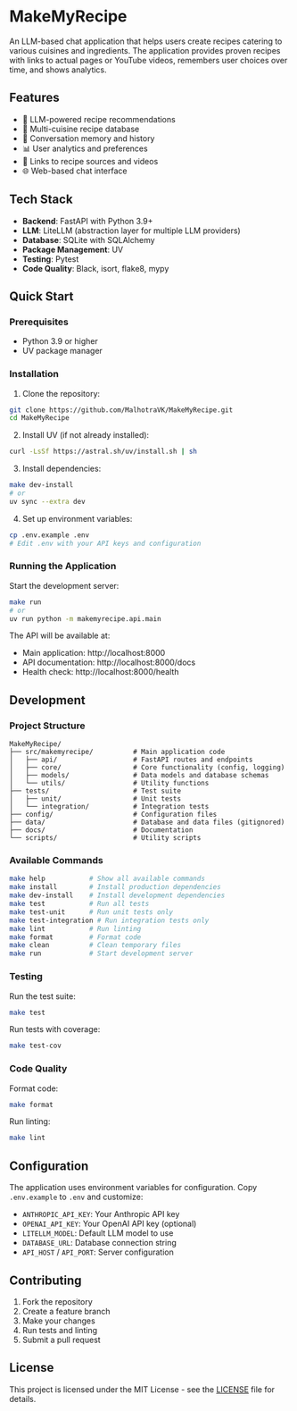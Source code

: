 # MakeMyRecipe

An LLM-based chat application that helps users create recipes catering to various cuisines and ingredients. The application provides proven recipes with links to actual pages or YouTube videos, remembers user choices over time, and shows analytics.

## Features

- 🤖 LLM-powered recipe recommendations
- 🍳 Multi-cuisine recipe database
- 💾 Conversation memory and history
- 📊 User analytics and preferences
- 🔗 Links to recipe sources and videos
- 🌐 Web-based chat interface

## Tech Stack

- **Backend**: FastAPI with Python 3.9+
- **LLM**: LiteLLM (abstraction layer for multiple LLM providers)
- **Database**: SQLite with SQLAlchemy
- **Package Management**: UV
- **Testing**: Pytest
- **Code Quality**: Black, isort, flake8, mypy

## Quick Start

### Prerequisites

- Python 3.9 or higher
- UV package manager

### Installation

1. Clone the repository:
```bash
git clone https://github.com/MalhotraVK/MakeMyRecipe.git
cd MakeMyRecipe
```

2. Install UV (if not already installed):
```bash
curl -LsSf https://astral.sh/uv/install.sh | sh
```

3. Install dependencies:
```bash
make dev-install
# or
uv sync --extra dev
```

4. Set up environment variables:
```bash
cp .env.example .env
# Edit .env with your API keys and configuration
```

### Running the Application

Start the development server:
```bash
make run
# or
uv run python -m makemyrecipe.api.main
```

The API will be available at:
- Main application: http://localhost:8000
- API documentation: http://localhost:8000/docs
- Health check: http://localhost:8000/health

## Development

### Project Structure

```
MakeMyRecipe/
├── src/makemyrecipe/          # Main application code
│   ├── api/                   # FastAPI routes and endpoints
│   ├── core/                  # Core functionality (config, logging)
│   ├── models/                # Data models and database schemas
│   └── utils/                 # Utility functions
├── tests/                     # Test suite
│   ├── unit/                  # Unit tests
│   └── integration/           # Integration tests
├── config/                    # Configuration files
├── data/                      # Database and data files (gitignored)
├── docs/                      # Documentation
└── scripts/                   # Utility scripts
```

### Available Commands

```bash
make help           # Show all available commands
make install        # Install production dependencies
make dev-install    # Install development dependencies
make test           # Run all tests
make test-unit      # Run unit tests only
make test-integration # Run integration tests only
make lint           # Run linting
make format         # Format code
make clean          # Clean temporary files
make run            # Start development server
```

### Testing

Run the test suite:
```bash
make test
```

Run tests with coverage:
```bash
make test-cov
```

### Code Quality

Format code:
```bash
make format
```

Run linting:
```bash
make lint
```

## Configuration

The application uses environment variables for configuration. Copy `.env.example` to `.env` and customize:

- `ANTHROPIC_API_KEY`: Your Anthropic API key
- `OPENAI_API_KEY`: Your OpenAI API key (optional)
- `LITELLM_MODEL`: Default LLM model to use
- `DATABASE_URL`: Database connection string
- `API_HOST` / `API_PORT`: Server configuration

## Contributing

1. Fork the repository
2. Create a feature branch
3. Make your changes
4. Run tests and linting
5. Submit a pull request

## License

This project is licensed under the MIT License - see the [LICENSE](LICENSE) file for details.
